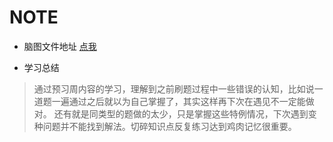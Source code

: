 # NOTE
- 脑图文件地址 [点我](http://naotu.baidu.com/file/4fec35fb9a1b08de0a6878e9e4c4f5e4?token=944e29f232ba168b)
  
- 学习总结
> 通过预习周内容的学习，理解到之前刷题过程中一些错误的认知，比如说一道题一遍通过之后就以为自己掌握了，其实这样再下次在遇见不一定能做对。
还有就是同类型的题做的太少，只是掌握这些特例情况，下次遇到变种问题并不能找到解法。切碎知识点反复练习达到鸡肉记忆很重要。
